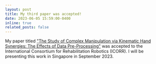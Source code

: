```yaml
---
layout: post
title: My third paper was accepted!
date: 2023-06-05 15:59:00-0400
inline: true
related_posts: false
---
```


My paper titled ["The Study of Complex Manipulation via Kinematic Hand Synergies:
The Effects of Data Pre-Processing"](https://ieeexplore.ieee.org/document/10304710) was accepted to the International Consortium for Rehabilitation Robotics (ICORR). I will be presenting this work in Singapore in September 2023.